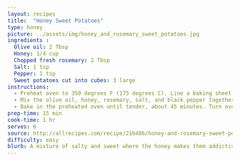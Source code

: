 ```yaml
---
layout: recipes
title:  "Honey Sweet Potatoes"
type: honey
picture: ../assets/img/honey_and_rosemary_sweet_potatoes.jpg
ingredients :
  Olive oil: 2 Tbsp
  Honey: 1/4 cup
  Chopped fresh rosemary: 2 Tbsp
  Salt: 1 tsp
  Pepper: 1 tsp
  Sweet potatoes cut into cubes: 3 large
instructions:
  - Preheat oven to 350 degrees F (175 degrees C). Line a baking sheet with foil or parchment paper.
  - Mix the olive oil, honey, rosemary, salt, and black pepper together in a large bowl, and stir the sweet potato cubes in the mixture to coat. Remove sweet potato cubes with a slotted spoon, and arrange in a single layer on the prepared baking sheet.
  - Bake in the preheated oven until tender, about 45 minutes. Turn oven heat up to 450 degrees F (230 degrees C) and bake until browned, another 15 minutes.
prep-time: 15 min
cook-time: 1 hr
serves: 6
source: http://allrecipes.com/recipe/216486/honey-and-rosemary-sweet-potatoes/
difficulty: easy
blurb: A mixture of salty and sweet where the honey makes them addictive.
---
```

